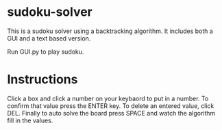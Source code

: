 # sudoku-solver

This is a sudoku solver using a backtracking algorithm. It includes both a GUI and a text based version.

Run GUI.py to play sudoku.

# Instructions

Click a box and click a number on your keybaord to put in a number. To confirm that value press the ENTER key. To delete an entered value, click DEL.
Finally to auto solve the board press SPACE and watch the algorithm fill in the values.
